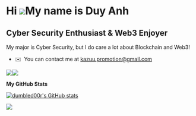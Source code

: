 Hi ![](https://user-images.githubusercontent.com/18350557/176309783-0785949b-9127-417c-8b55-ab5a4333674e.gif)My name is Duy Anh
===============================================================================================================================

Cyber Security Enthusiast & Web3 Enjoyer
----------------------------------------

My major is Cyber Security, but I do care a lot about Blockchain and Web3!

* ✉️  You can contact me at [kazuu.promotion@gmail.com](mailto:kazuu.promotion@gmail.com)

<a href="https://www.github.com/dumbled00r" target="_blank" rel="noreferrer"><img
src="https://img.shields.io/github/followers/dumbled00r?logo=github&style=for-the-badge&color=3382ed&labelColor=181824" /></a><a href="https://www.x.com/dumbled00rz" target="_blank" rel="noreferrer"><img
src="https://img.shields.io/twitter/follow/dumbled00rz?logo=twitter&style=for-the-badge&color=3382ed&labelColor=181824"
/></a>


<b>My GitHub Stats</b>

<a href="http://www.github.com/dumbled00r"><img src="https://github-readme-stats.vercel.app/api?username=dumbled00r&show_icons=true&hide=&count_private=true&title_color=3382ed&text_color=ffffff&icon_color=3382ed&bg_color=181824&hide_border=true&show_icons=true" alt="dumbled00r's GitHub stats" /></a>

<a href="http://www.github.com/dumbled00r"><img src="https://github-readme-streak-stats.herokuapp.com/?user=dumbled00r&stroke=ffffff&background=181824&ring=3382ed&fire=3382ed&currStreakNum=ffffff&currStreakLabel=3382ed&sideNums=ffffff&sideLabels=ffffff&dates=ffffff&hide_border=true" /></a>
